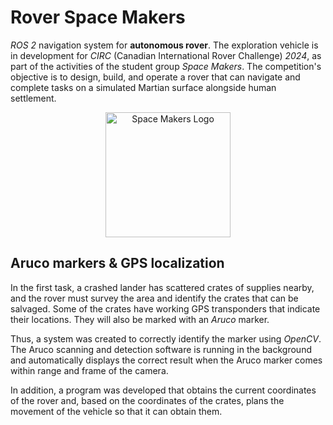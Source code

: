 # Rover Space Makers

*ROS 2* navigation system for **autonomous rover**. The exploration vehicle is in development for *CIRC* (Canadian International Rover Challenge) *2024*, as part of the activities of the student group *Space Makers*. The competition's objective is to design, build, and operate a rover that can navigate and complete tasks on a simulated Martian surface alongside human settlement. 

<p align="center">
  <img src="https://github.com/fectec/RoverSpaceMakers/assets/127822858/fbe39ed3-3b11-4ee0-9bde-d4fdea8a9cb7" alt = "Space Makers Logo" width = "200" height = "200"/>
</p>

## Aruco markers & GPS localization

In the first task, a crashed lander has scattered crates of supplies nearby, and the rover must survey the area and identify the crates that can be salvaged. Some of the crates have working GPS transponders that indicate their locations. They will also be marked with an *Aruco* marker.

Thus, a system was created to correctly identify the marker using *OpenCV*. The Aruco scanning and detection software is running in the background and automatically displays the correct result when the Aruco marker comes within range and frame of the camera. 

In addition, a program was developed that obtains the current coordinates of the rover and, based on the coordinates of the crates, plans the movement of the vehicle so that it can obtain them. 
